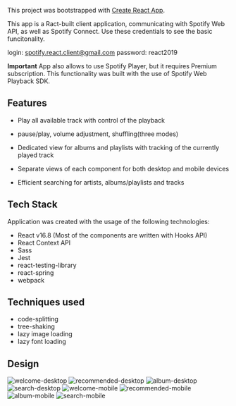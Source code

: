 This project was bootstrapped with [Create React App](https://github.com/facebook/create-react-app).

This app is a Ract-built client application, communicating with Spotify Web API, as well as Spotify Connect.
Use these credentials to see the basic funcitonality. 

login: spotify.react.client@gmail.com
password: react2019

**Important**
App also allows to use Spotify Player, but it requires Premium subscription. This functionality was built with the use of Spotify Web Playback SDK.

## Features

- Play all available track with control of the playback
 - pause/play, volume adjustment, shuffling(three modes)

- Dedicated view for albums and playlists with tracking
of the currently played track

- Separate views of each component for both desktop
and mobile devices

- Efficient searching for artists, albums/playlists
and tracks 

## Tech Stack

Application was created with the usage of the following technologies:

- React v16.8 (Most of the components are written with Hooks API)
- React Context API
- Sass
- Jest
- react-testing-library
- react-spring
- webpack

## Techniques used

- code-splitting
- tree-shaking
- lazy image loading
- lazy font loading

## Design
![welcome-desktop](images/welcomeScreen.PNG?raw=true "Welcome Screen Desktop")
![recommended-desktop](images/recommendedDesktop.PNG?raw=true "Recommended Desktop")
![album-desktop](images/albumDesktop.PNG?raw=true "Album Desktop")
![search-desktop](images/searchDesktop.PNG?raw=true "Search Desktop")
![welcome-mobile](images/welcomeScreenMobile.PNG?raw=true "Welcome Screen Mobile")
![recommended-mobile](images/recommendedMobile.PNG?raw=true "Recommended Mobile")
![album-mobile](images/albumMobile.PNG?raw=true "Album Mobile")
![search-mobile](images/searchMobile.PNG?raw=true "Search Mobile")







